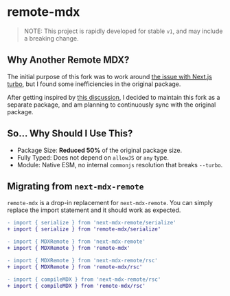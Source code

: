 # remote-mdx

> NOTE: This project is rapidly developed for stable `v1`, and may include a breaking change.

## Why Another Remote MDX?

The initial purpose of this fork was to work around [the issue with Next.js turbo](https://github.com/vercel/next.js/issues/63318), but I found some inefficiencies in the original package.

After getting inspired by [this discussion](https://github.com/hashicorp/next-mdx-remote/discussions/437), I decided to maintain this fork as a separate package, and am planning to continuously sync with the original package.

## So... Why Should I Use This?

- Package Size: **Reduced 50%** of the original package size.
- Fully Typed: Does not depend on `allowJS` or `any` type.
- Module: Native ESM, no internal `commonjs` resolution that breaks `--turbo`.

## Migrating from `next-mdx-remote`

`remote-mdx` is a drop-in replacement for `next-mdx-remote`. You can simply replace the import statement and it should work as expected.

```diff
- import { serialize } from 'next-mdx-remote/serialize'
+ import { serialize } from 'remote-mdx/serialize'

- import { MDXRemote } from 'next-mdx-remote'
+ import { MDXRemote } from 'remote-mdx'

- import { MDXRemote } from 'next-mdx-remote/rsc'
+ import { MDXRemote } from 'remote-mdx/rsc'

- import { compileMDX } from 'next-mdx-remote/rsc'
+ import { compileMDX } from 'remote-mdx/rsc'
```
